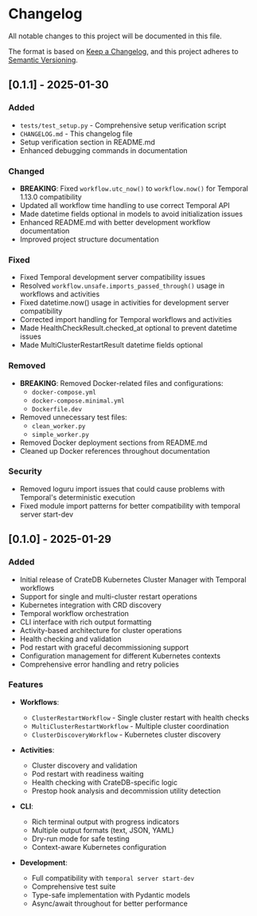 # Changelog

All notable changes to this project will be documented in this file.

The format is based on [Keep a Changelog](https://keepachangelog.com/en/1.0.0/),
and this project adheres to [Semantic Versioning](https://semver.org/spec/v2.0.0.html).

## [0.1.1] - 2025-01-30

### Added
- `tests/test_setup.py` - Comprehensive setup verification script
- `CHANGELOG.md` - This changelog file
- Setup verification section in README.md
- Enhanced debugging commands in documentation

### Changed
- **BREAKING**: Fixed `workflow.utc_now()` to `workflow.now()` for Temporal 1.13.0 compatibility
- Updated all workflow time handling to use correct Temporal API
- Made datetime fields optional in models to avoid initialization issues
- Enhanced README.md with better development workflow documentation
- Improved project structure documentation

### Fixed
- Fixed Temporal development server compatibility issues
- Resolved `workflow.unsafe.imports_passed_through()` usage in workflows and activities
- Fixed datetime.now() usage in activities for development server compatibility
- Corrected import handling for Temporal workflows and activities
- Made HealthCheckResult.checked_at optional to prevent datetime issues
- Made MultiClusterRestartResult datetime fields optional

### Removed
- **BREAKING**: Removed Docker-related files and configurations:
  - `docker-compose.yml`
  - `docker-compose.minimal.yml` 
  - `Dockerfile.dev`
- Removed unnecessary test files:
  - `clean_worker.py`
  - `simple_worker.py`
- Removed Docker deployment sections from README.md
- Cleaned up Docker references throughout documentation

### Security
- Removed loguru import issues that could cause problems with Temporal's deterministic execution
- Fixed module import patterns for better compatibility with temporal server start-dev

## [0.1.0] - 2025-01-29

### Added
- Initial release of CrateDB Kubernetes Cluster Manager with Temporal workflows
- Support for single and multi-cluster restart operations
- Kubernetes integration with CRD discovery
- Temporal workflow orchestration
- CLI interface with rich output formatting
- Activity-based architecture for cluster operations
- Health checking and validation
- Pod restart with graceful decommissioning support
- Configuration management for different Kubernetes contexts
- Comprehensive error handling and retry policies

### Features
- **Workflows**:
  - `ClusterRestartWorkflow` - Single cluster restart with health checks
  - `MultiClusterRestartWorkflow` - Multiple cluster coordination
  - `ClusterDiscoveryWorkflow` - Kubernetes cluster discovery

- **Activities**:
  - Cluster discovery and validation
  - Pod restart with readiness waiting
  - Health checking with CrateDB-specific logic
  - Prestop hook analysis and decommission utility detection

- **CLI**:
  - Rich terminal output with progress indicators
  - Multiple output formats (text, JSON, YAML)
  - Dry-run mode for safe testing
  - Context-aware Kubernetes configuration

- **Development**:
  - Full compatibility with `temporal server start-dev`
  - Comprehensive test suite
  - Type-safe implementation with Pydantic models
  - Async/await throughout for better performance